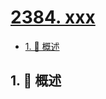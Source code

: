 # [2384. xxx](https://github.com/Tdahuyou/TNotes.leetcode/tree/main/notes/2384.%20xxx)

<!-- region:toc -->

- [1. 📝 概述](#1--概述)

<!-- endregion:toc -->

## 1. 📝 概述

